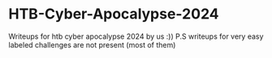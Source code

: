 # HTB-Cyber-Apocalypse-2024
Writeups for htb cyber apocalypse 2024 by us :))
P.S writeups for very easy labeled challenges are not present (most of them)
